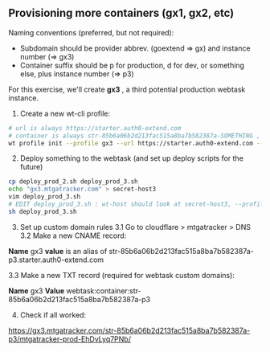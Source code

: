 ## Provisioning more containers (gx1, gx2, etc)

Naming conventions (preferred, but not required):
- Subdomain should be provider abbrev. (goextend => gx) and instance number (=> gx3)
- Container suffix should be p for production, d for dev, or something else, plus instance number (=> p3)

For this exercise, we'll create **gx3** , a third potential production webtask instance.

1. Create a new wt-cli profile:

```bash
# url is always https://starter.auth0-extend.com
# container is always str-85b6a06b2d213fac515a8ba7b582387a-SOMETHING , where SOMETHING is arbitrary
wt profile init --profile gx3 --url https://starter.auth0-extend.com --container str-85b6a06b2d213fac515a8ba7b582387a-p3 --token TOKEN
```

2. Deploy something to the webtask (and set up deploy scripts for the future)

```bash
cp deploy_prod_2.sh deploy_prod_3.sh
echo "gx3.mtgatracker.com" > secret-host3
vim deploy_prod_3.sh
# EDIT deploy_prod_3.sh : wt-host should look at secret-host3, --profile should use gx3
sh deploy_prod_3.sh
```

3. Set up custom domain rules
3.1 Go to cloudflare > mtgatracker > DNS
3.2 Make a new CNAME record:

**Name** gx3
**value** is an alias of str-85b6a06b2d213fac515a8ba7b582387a-p3.starter.auth0-extend.com

3.3 Make a new TXT record (required for webtask custom domains):

**Name** gx3
**Value** webtask:container:str-85b6a06b2d213fac515a8ba7b582387a-p3

4. Check if all worked:

https://gx3.mtgatracker.com/str-85b6a06b2d213fac515a8ba7b582387a-p3/mtgatracker-prod-EhDvLyq7PNb/
